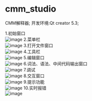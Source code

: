 # cmm_studio
CMM解释器; 开发环境:Qt creator 5.3;

1.初始窗口<br/>
![image](https://github.com/optcaelum/cmm_studio/raw/master/images/1.png)
2.菜单栏<br/>
![image](https://github.com/optcaelum/cmm_studio/raw/master/images/2.png)
3.打开文件窗口<br/>
![image](https://github.com/optcaelum/cmm_studio/raw/master/images/3.png)
4.工具栏<br/>
![image](https://github.com/optcaelum/cmm_studio/raw/master/images/4.png)
5.编辑窗口<br/>
![image](https://github.com/optcaelum/cmm_studio/raw/master/images/5.png)
6.词法、语法、中间代码输出窗口<br/>
![image](https://github.com/optcaelum/cmm_studio/raw/master/images/6.png)
7.调试<br/>
![image](https://github.com/optcaelum/cmm_studio/raw/master/images/7.png)
8.交互窗口<br/>
![image](https://github.com/optcaelum/cmm_studio/raw/master/images/8.png)
9.提示功能<br/>
![image](https://github.com/optcaelum/cmm_studio/raw/master/images/9.png)
10.实时报错<br/>
![image](https://github.com/optcaelum/cmm_studio/raw/master/images/10.png)
